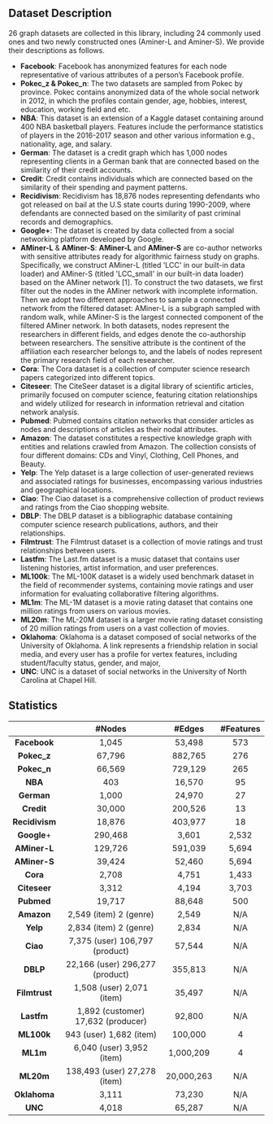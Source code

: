 ## Dataset Description

26 graph datasets are collected in this library, including 24 commonly used ones and two newly constructed ones (Aminer-L and Aminer-S).
We provide their descriptions as follows.

-  **Facebook**: Facebook has anonymized features for each node representative of various attributes of a person’s Facebook profile.
-  **Pokec_z & Pokec_n**:  The two datasets are sampled from Pokec by province. Pokec contains anonymized data of the whole social network in 2012, in which the profiles contain gender, age, hobbies, interest, education, working field and etc.
-    **NBA**: This dataset is an extension of a Kaggle dataset containing around 400 NBA basketball players. Features include the performance statistics of players in the 2016-2017 season and other various information e.g., nationality, age, and salary.
-   **German**: The dataset is a credit graph which has 1,000 nodes representing clients in a German bank that are connected based on the similarity of their credit accounts.
-   **Credit**: Credit contains individuals which are connected based on the similarity of their spending and payment patterns.
- **Recidivism**: Recidivism has 18,876 nodes representing defendants who got released on bail at the U.S state courts during 1990-2009, where defendants are connected based on the similarity of past criminal records and demographics.
-  **Google+**: The dataset is created by data collected from a social networking platform developed by Google.
-  **AMiner-L** & **AMiner-S**: **AMiner-L** and **AMiner-S** are co-author networks with sensitive attributes ready for algorithmic fairness study on graphs. Specifically, we construct AMiner-L (titled 'LCC' in our built-in data loader) and AMiner-S (titled 'LCC_small' in our built-in data loader) based on the AMiner network [1]. To construct the two datasets, we first filter out the nodes in the AMiner network with incomplete information. Then we adopt two different approaches to sample a connected network from the filtered dataset: AMiner-L is a subgraph sampled with random walk, while AMiner-S is the largest connected component of the filtered AMiner network. In both datasets, nodes represent the researchers in different fields, and edges denote the co-authorship between researchers. The sensitive attribute is the continent of the affiliation each researcher belongs to, and the labels of nodes represent the primary research field of each researcher. 
-    **Cora**: The Cora dataset is a collection of computer science research papers categorized into different topics.
-  **Citeseer**: The CiteSeer dataset is a digital library of scientific articles, primarily focused on computer science, featuring citation relationships and widely utilized for research in information retrieval and citation network analysis.
-   **Pubmed**: Pubmed contains citation networks that consider articles as nodes and descriptions of articles as their nodal attributes.
-   **Amazon**: The dataset constitutes a respective knowledge graph with entities and relations crawled from Amazon. The collection consists of four different domains: CDs and Vinyl, Clothing, Cell Phones, and Beauty.
-    **Yelp**: The Yelp dataset is a large collection of user-generated reviews and associated ratings for businesses, encompassing various industries and geographical locations.
-    **Ciao**: The Ciao dataset is a comprehensive collection of product reviews and ratings from the Ciao shopping website.
-    **DBLP**: The DBLP dataset is a bibliographic database containing computer science research publications, authors, and their relationships.
- **Filmtrust**: The Filmtrust dataset is a collection of movie ratings and trust relationships between users.
-   **Lastfm**: The Last.fm dataset is a music dataset that contains user listening histories, artist information, and user preferences.
-   **ML100k**: The ML-100K dataset is a widely used benchmark dataset in the field of recommender systems, containing movie ratings and user information for evaluating collaborative filtering algorithms.
-    **ML1m**: The ML-1M dataset is a movie rating dataset that contains one million ratings from users on various movies.
-   **ML20m**: The ML-20M dataset is a larger movie rating dataset consisting of 20 million ratings from users on a vast collection of movies.
- **Oklahoma**: Oklahoma is a dataset composed of social networks of the University of Oklahoma. A link represents a friendship relation in
social media, and every user has a profile for vertex features, including student/faculty status, gender, and major,
-   **UNC**: UNC is a dataset of social networks in the University of North Carolina at Chapel Hill.


## Statistics

|                |               #Nodes               |   #Edges   | #Features |
| :------------: | :--------------------------------: | :--------: | :-------: |
|  **Facebook**  |               1,045                |   53,498   |    573    |
|  **Pokec_z**   |               67,796               |  882,765   |    276    |
|  **Pokec_n**   |               66,569               |  729,129   |    265    |
|    **NBA**     |                403                 |   16,570   |    95     |
|   **German**   |               1,000                |   24,970   |    27     |
|   **Credit**   |               30,000               |  200,526   |    13     |
| **Recidivism** |               18,876               |  403,977   |    18     |
|  **Google**+   |              290,468               |   3,601    |   2,532   |
|  **AMiner-L**  |              129,726               |  591,039   |   5,694   |
|  **AMiner-S**  |               39,424               |   52,460   |   5,694   |
|    **Cora**    |               2,708                |   4,751    |   1,433   |
|  **Citeseer**  |               3,312                |   4,194    |   3,703   |
|   **Pubmed**   |               19,717               |   88,648   |    500    |
|   **Amazon**   |       2,549 (item) 2 (genre)       |   2,549    |    N/A    |
|    **Yelp**    |       2,834 (item) 2 (genre)       |   2,834    |    N/A    |
|    **Ciao**    |  7,375 (user)  106,797 (product)   |   57,544   |    N/A    |
|    **DBLP**    |  22,166 (user)  296,277 (product)  |  355,813   |    N/A    |
| **Filmtrust**  |     1,508 (user) 2,071 (item)      |   35,497   |    N/A    |
|   **Lastfm**   | 1,892 (customer) 17,632 (producer) |   92,800   |    N/A    |
|   **ML100k**   |      943 (user) 1,682 (item)       |  100,000   |     4     |
|    **ML1m**    |     6,040 (user) 3,952 (item)      | 1,000,209  |     4     |
|   **ML20m**    |    138,493 (user) 27,278 (item)    | 20,000,263 |    N/A    |
|  **Oklahoma**  |               3,111                |   73,230   |    N/A    |
|    **UNC**     |               4,018                |   65,287   |    N/A    |